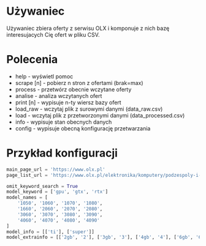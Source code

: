 # Używaniec

  Używaniec zbiera oferty z serwisu OLX i komponuje z nich bazę interesujacych Cię ofert w pliku CSV.
  
# Polecenia

  - help - wyświetl pomoc
  - scrape [n] - pobierz n stron z ofertami (brak=max)
  - process - przetwórz obecnie wczytane oferty
  - analise - analiza wczytanych ofert
  - print [n] - wypisuje n-ty wiersz bazy ofert
  - load_raw - wczytaj plik z surowymi danymi (data_raw.csv)
  - load - wczytaj plik z przetworzonymi danymi (data_processed.csv)
  - info - wypisuje stan obecnych danych
  - config - wypisuje obecną konfigurację przetwarzania

# Przykład konfiguracji

```python
main_page_url = 'https://www.olx.pl'
page_list_url = 'https://www.olx.pl/elektronika/komputery/podzespoly-i-czesci/karty-graficzne/'

omit_keyword_search = True
model_keyword = ['gpu', 'gtx', 'rtx']
model_names = [
    '1050', '1060', '1070', '1080',
    '1660', '2060', '2070', '2080',
    '3060', '3070', '3080', '3090',
    '4060', '4070', '4080', '4090'
]
model_info = [['ti'], ['super']]
model_extrainfo = [['2gb', '2'], ['3gb', '3'], ['4gb', '4'], ['6gb', '6'], ['8gb', '8'], ['12gb', '12'], ['16gb', '16'], ['32gb', '32']]
```
